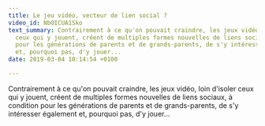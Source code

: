 ```yaml
---
title: Le jeu vidéo, vecteur de lien social ?
video_id: NbOICUA1Sko
text_summary: Contrairement à ce qu'on pouvait craindre, les jeux vidéo, loin d'isoler
  ceux qui y jouent, créent de multiples formes nouvelles de liens sociaux, à condition
  pour les générations de parents et de grands-parents, de s'y intéresser également
  et, pourquoi pas, d'y jouer...
date: 2019-03-04 10:14:54 +0100

---
```

Contrairement à ce qu'on pouvait craindre, les jeux vidéo, loin d'isoler ceux qui y jouent, créent de multiples formes nouvelles de liens sociaux, à condition pour les générations de parents et de grands-parents, de s'y intéresser également et, pourquoi pas, d'y jouer...